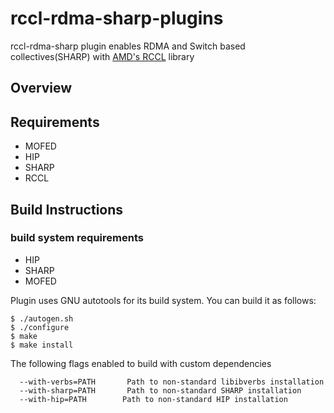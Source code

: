 # rccl-rdma-sharp-plugins

rccl-rdma-sharp plugin enables RDMA and Switch based collectives(SHARP)
with [AMD's RCCL](https://github.com/ROCmSoftwarePlatform/rccl) library

## Overview

## Requirements

* MOFED
* HIP
* SHARP
* RCCL

## Build Instructions

### build system requirements

* HIP
* SHARP
* MOFED

Plugin uses GNU autotools for its build system. You can build it as follows:


```
$ ./autogen.sh
$ ./configure
$ make
$ make install
```

The following flags enabled to build with custom dependencies


```
  --with-verbs=PATH       Path to non-standard libibverbs installation
  --with-sharp=PATH       Path to non-standard SHARP installation
  --with-hip=PATH        Path to non-standard HIP installation
```


